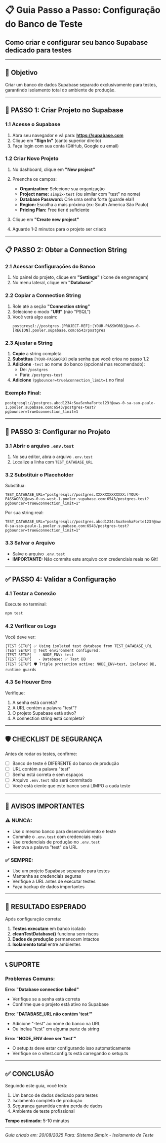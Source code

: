 # 📋 Guia Passo a Passo: Configuração do Banco de Teste

## Como criar e configurar seu banco Supabase dedicado para testes

---

## 🎯 Objetivo

Criar um banco de dados Supabase separado exclusivamente para testes, garantindo isolamento total do ambiente de produção.

---

## 📝 PASSO 1: Criar Projeto no Supabase

### 1.1 Acesse o Supabase

1. Abra seu navegador e vá para: **https://supabase.com**
2. Clique em **"Sign In"** (canto superior direito)
3. Faça login com sua conta (GitHub, Google ou email)

### 1.2 Criar Novo Projeto

1. No dashboard, clique em **"New project"**
2. Preencha os campos:
   - **Organization:** Selecione sua organização
   - **Project name:** `simpix-test` (ou similar com "test" no nome)
   - **Database Password:** Crie uma senha forte (guarde ela!)
   - **Region:** Escolha a mais próxima (ex: South America São Paulo)
   - **Pricing Plan:** Free tier é suficiente

3. Clique em **"Create new project"**
4. Aguarde 1-2 minutos para o projeto ser criado

---

## 📋 PASSO 2: Obter a Connection String

### 2.1 Acessar Configurações do Banco

1. No painel do projeto, clique em **"Settings"** (ícone de engrenagem)
2. No menu lateral, clique em **"Database"**

### 2.2 Copiar a Connection String

1. Role até a seção **"Connection string"**
2. Selecione o modo **"URI"** (não "PSQL")
3. Você verá algo assim:
   ```
   postgresql://postgres.[PROJECT-REF]:[YOUR-PASSWORD]@aws-0-[REGION].pooler.supabase.com:6543/postgres
   ```

### 2.3 Ajustar a String

1. **Copie** a string completa
2. **Substitua** `[YOUR-PASSWORD]` pela senha que você criou no passo 1.2
3. **Adicione** `-test` ao nome do banco (opcional mas recomendado):
   - De: `/postgres`
   - Para: `/postgres-test`
4. **Adicione** `?pgbouncer=true&connection_limit=1` no final

### Exemplo Final:

```
postgresql://postgres.abcd1234:SuaSenhaForte123!@aws-0-sa-sao-paulo-1.pooler.supabase.com:6543/postgres-test?pgbouncer=true&connection_limit=1
```

---

## 🔧 PASSO 3: Configurar no Projeto

### 3.1 Abrir o arquivo `.env.test`

1. No seu editor, abra o arquivo `.env.test`
2. Localize a linha com `TEST_DATABASE_URL`

### 3.2 Substituir o Placeholder

Substitua:

```env
TEST_DATABASE_URL="postgresql://postgres.XXXXXXXXXXXXX:[YOUR-PASSWORD]@aws-0-us-west-1.pooler.supabase.com:6543/postgres-test?pgbouncer=true&connection_limit=1"
```

Por sua string real:

```env
TEST_DATABASE_URL="postgresql://postgres.abcd1234:SuaSenhaForte123!@aws-0-sa-sao-paulo-1.pooler.supabase.com:6543/postgres-test?pgbouncer=true&connection_limit=1"
```

### 3.3 Salvar o Arquivo

- Salve o arquivo `.env.test`
- **IMPORTANTE:** Não commite este arquivo com credenciais reais no Git!

---

## ✅ PASSO 4: Validar a Configuração

### 4.1 Testar a Conexão

Execute no terminal:

```bash
npm test
```

### 4.2 Verificar os Logs

Você deve ver:

```
[TEST SETUP] ✅ Using isolated test database from TEST_DATABASE_URL
[TEST SETUP] 🔧 Test environment configured:
[TEST SETUP]   - NODE_ENV: test
[TEST SETUP]   - Database: ✅ Test DB
[TEST SETUP] 🛡️ Triple protection active: NODE_ENV=test, isolated DB, runtime guards
```

### 4.3 Se Houver Erro

Verifique:

1. A senha está correta?
2. A URL contém a palavra "test"?
3. O projeto Supabase está ativo?
4. A connection string está completa?

---

## 🛡️ CHECKLIST DE SEGURANÇA

Antes de rodar os testes, confirme:

- [ ] Banco de teste é DIFERENTE do banco de produção
- [ ] URL contém a palavra "test"
- [ ] Senha está correta e sem espaços
- [ ] Arquivo `.env.test` não será commitado
- [ ] Você está ciente que este banco será LIMPO a cada teste

---

## 🚨 AVISOS IMPORTANTES

### ⚠️ NUNCA:

- Use o mesmo banco para desenvolvimento e teste
- Commite o `.env.test` com credenciais reais
- Use credenciais de produção no `.env.test`
- Remova a palavra "test" da URL

### ✅ SEMPRE:

- Use um projeto Supabase separado para testes
- Mantenha as credenciais seguras
- Verifique a URL antes de executar testes
- Faça backup de dados importantes

---

## 🎯 RESULTADO ESPERADO

Após configuração correta:

1. **Testes executam** em banco isolado
2. **cleanTestDatabase()** funciona sem riscos
3. **Dados de produção** permanecem intactos
4. **Isolamento total** entre ambientes

---

## 📞 SUPORTE

### Problemas Comuns:

**Erro: "Database connection failed"**

- Verifique se a senha está correta
- Confirme que o projeto está ativo no Supabase

**Erro: "DATABASE_URL não contém 'test'"**

- Adicione "-test" ao nome do banco na URL
- Ou inclua "test" em alguma parte da string

**Erro: "NODE_ENV deve ser 'test'"**

- O setup.ts deve estar configurando isso automaticamente
- Verifique se o vitest.config.ts está carregando o setup.ts

---

## ✅ CONCLUSÃO

Seguindo este guia, você terá:

1. Um banco de dados dedicado para testes
2. Isolamento completo de produção
3. Segurança garantida contra perda de dados
4. Ambiente de teste profissional

**Tempo estimado:** 5-10 minutos

---

_Guia criado em: 20/08/2025_
_Para: Sistema Simpix - Isolamento de Teste_
